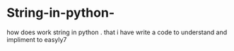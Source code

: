 # String-in-python-
how does work string in python . that i have write a code to understand and impliment to easyly7
